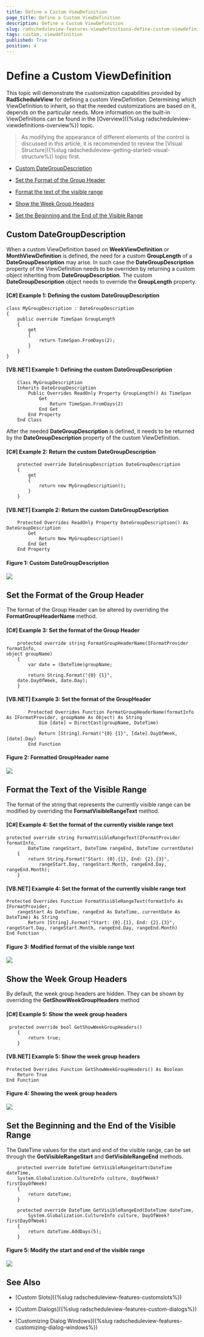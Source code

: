 ```yaml
---
title: Define a Custom ViewDefinition
page_title: Define a Custom ViewDefinition
description: Define a Custom ViewDefinition
slug: radscheduleview-features-viewdefinitions-define-custom-viewdefinition
tags: custom, viewdefinition
published: True
position: 4
---
```


# Define a Custom ViewDefinition

This topic will demonstrate the customization capabilities provided by __RadScheduleView__ for defining a custom ViewDefinition. Determining which ViewDefinition to inherit, so that the needed customizations are based on it, depends on the particular needs. More information on the built-in ViewDefinitions can be found in the [Overview]({%slug radscheduleview-viewdefinitions-overview%}) topic.

>As modifying the appearance of different elements of the control is discussed in this article, it is recommended to review the [Visual Structure]({%slug radscheduleview-getting-started-visual-structure%}) topic first.

* [Custom DateGroupDescription](#custom-dategroupdescription)

* [Set the Format of the Group Header](#set-the-format-of-the-group-header)

* [Format the text of the visible range](#format-the-text-of-the-visible-range)

* [Show the Week Group Headers](#show-the-week-group-headers)

* [Set the Beginning and the End of the Visible Range](#set-the-beginning-and-the-end-of-the-visible-range)




## Custom DateGroupDescription

When a custom ViewDefinition based on __WeekViewDefinition__ or __MonthViewDefinition__ is defined, the need for a custom __GroupLength__ of a __DateGroupDescription__ may arise. In such case the __DateGroupDescription__ property of the ViewDefinition needs to be overriden by returning a  custom object inheriting from __DateGroupDescription__. The custom __DateGroupDescription__ object needs to override the __GroupLength__ property.

#### __[C#] Example 1: Defining the custom DateGroupDescription__

	class MyGroupDescription : DateGroupDescription
	{
	    public override TimeSpan GroupLength
	    {
	        get
	        {
	            return TimeSpan.FromDays(2);
	        }
	    }
	}

#### __[VB.NET] Example 1: Defining the custom DateGroupDescription__

		Class MyGroupDescription
		Inherits DateGroupDescription
			Public Overrides ReadOnly Property GroupLength() As TimeSpan
				Get
					Return TimeSpan.FromDays(2)
				End Get
			End Property
		End Class

After the needed __DateGroupDescription__ is defined, it needs to be returned by the __DateGroupDescription__ property of the custom ViewDefinition.

#### __[C#] Example 2: Return the custom DateGroupDescription__

	    protected override DateGroupDescription DateGroupDescription
	    {
	        get
	        {
	            return new MyGroupDescription();
	        }
	    }

#### __[VB.NET] Example 2: Return the custom DateGroupDescription__

		Protected Overrides ReadOnly Property DateGroupDescription() As DateGroupDescription
			Get
				Return New MyGroupDescription()
			End Get
		End Property

#### __Figure 1: Custom DateGroupDescription__

![](images/radScheduleView_features_customViewDefinition_01.png)

## Set the Format of the Group Header

The format of the Group Header can be altered by overriding the __FormatGroupHeaderName__ method.

#### __[C#] Example 3: Set the format of the Group Header__

	    protected override string FormatGroupHeaderName(IFormatProvider formatInfo, 
	object groupName)
	    {
	        var date = (DateTime)groupName;
	       
	        return String.Format("{0} {1}", 
		date.DayOfWeek, date.Day);
	    }

#### __[VB.NET] Example 3: Set the format of the GroupHeader__

			Protected Overrides Function FormatGroupHeaderName(formatInfo As IFormatProvider, groupName As Object) As String
				Dim [date] = DirectCast(groupName, DateTime)
		
				Return [String].Format("{0} {1}", [date].DayOfWeek, [date].Day)
			End Function

#### __Figure 2: Formatted GroupHeader name__

![](images/radScheduleView_features_customViewDefinition_02.png)

## Format the Text of the Visible Range 

The format of the string that represents the currently visible range can be modified by overriding the __FormatVisibleRangeText__ method. 

#### __[C#] Example 4: Set the format of the currently visible range text__
	protected override string FormatVisibleRangeText(IFormatProvider formatInfo, 
            DateTime rangeStart, DateTime rangeEnd, DateTime currentDate)
        {
            return String.Format("Start: {0}.{1}, End: {2}.{3}", 
                rangeStart.Day, rangeStart.Month, rangeEnd.Day, rangeEnd.Month);
        }

#### __[VB.NET] Example 4: Set the format of the currently visible range text__
	Protected Overrides Function FormatVisibleRangeText(formatInfo As IFormatProvider, 
		rangeStart As DateTime, rangeEnd As DateTime, currentDate As DateTime) As String
			Return [String].Format("Start: {0}.{1}, End: {2}.{3}", rangeStart.Day, rangeStart.Month, rangeEnd.Day, rangeEnd.Month)
	End Function

#### __Figure 3: Modified format of the visible range text__

![](images/radScheduleView_features_customViewDefinition_03.png)

## Show the Week Group Headers

By default, the week group headers are hidden. They can be shown by overriding the __GetShowWeekGroupHeaders__ method

#### __[C#] Example 5: Show the week group headers__
	 protected override bool GetShowWeekGroupHeaders()
        {
            return true;
        }


#### __[VB.NET] Example 5: Show the week group headers__
	Protected Overrides Function GetShowWeekGroupHeaders() As Boolean
		Return True
	End Function

#### __Figure 4: Showing the week group headers__

![](images/radScheduleView_features_customViewDefinition_04.png)

## Set the Beginning and the End of the Visible Range

The DateTime values for the start and end of the visible range, can be set through the __GetVisibleRangeStart__ and __GetVisibleRangeEnd__ methods.


		protected override DateTime GetVisibleRangeStart(DateTime dateTime, 
	    System.Globalization.CultureInfo culture, DayOfWeek? firstDayOfWeek)
		{
	    	return dateTime;
		}
	
		protected override DateTime GetVisibleRangeEnd(DateTime dateTime, 
		    System.Globalization.CultureInfo culture, DayOfWeek? firstDayOfWeek)
		{
		    return dateTime.AddDays(5);
		}

#### __Figure 5: Modify the start and end of the visible range__

![](images/radScheduleView_features_customViewDefinition_05.png)

## See Also

* [Custom Slots]({%slug radscheduleview-features-customslots%})

* [Custom Dialogs]({%slug radscheduleview-features-custom-dialogs%})

* [Customizing Dialog Windows]({%slug radscheduleview-features-customizing-dialog-windows%})